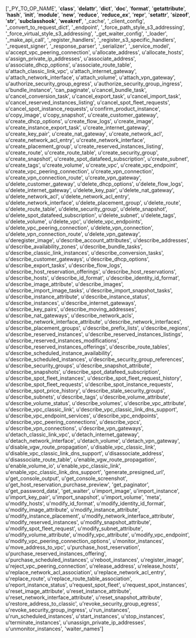['_PY_TO_OP_NAME', '__class__', '__delattr__', '__dict__', '__doc__', '__format__', '__getattribute__', '__hash__', '__init__', '__module__', '__new__', '__reduce__', '__reduce_ex__', '__repr__', '__setattr__', '__sizeof__', '__str__', '__subclasshook__', '__weakref__', '_cache', '_client_config', '_convert_to_request_dict', '_endpoint', '_force_path_style_s3_addressing', '_force_virtual_style_s3_addressing', '_get_waiter_config', '_loader', '_make_api_call', '_register_handlers', '_register_s3_specific_handlers', '_request_signer', '_response_parser', '_serializer', '_service_model', u'accept_vpc_peering_connection', u'allocate_address', u'allocate_hosts', u'assign_private_ip_addresses', u'associate_address', u'associate_dhcp_options', u'associate_route_table', u'attach_classic_link_vpc', u'attach_internet_gateway', u'attach_network_interface', u'attach_volume', u'attach_vpn_gateway', u'authorize_security_group_egress', u'authorize_security_group_ingress', u'bundle_instance', 'can_paginate', u'cancel_bundle_task', u'cancel_conversion_task', u'cancel_export_task', u'cancel_import_task', u'cancel_reserved_instances_listing', u'cancel_spot_fleet_requests', u'cancel_spot_instance_requests', u'confirm_product_instance', u'copy_image', u'copy_snapshot', u'create_customer_gateway', u'create_dhcp_options', u'create_flow_logs', u'create_image', u'create_instance_export_task', u'create_internet_gateway', u'create_key_pair', u'create_nat_gateway', u'create_network_acl', u'create_network_acl_entry', u'create_network_interface', u'create_placement_group', u'create_reserved_instances_listing', u'create_route', u'create_route_table', u'create_security_group', u'create_snapshot', u'create_spot_datafeed_subscription', u'create_subnet', u'create_tags', u'create_volume', u'create_vpc', u'create_vpc_endpoint', u'create_vpc_peering_connection', u'create_vpn_connection', u'create_vpn_connection_route', u'create_vpn_gateway', u'delete_customer_gateway', u'delete_dhcp_options', u'delete_flow_logs', u'delete_internet_gateway', u'delete_key_pair', u'delete_nat_gateway', u'delete_network_acl', u'delete_network_acl_entry', u'delete_network_interface', u'delete_placement_group', u'delete_route', u'delete_route_table', u'delete_security_group', u'delete_snapshot', u'delete_spot_datafeed_subscription', u'delete_subnet', u'delete_tags', u'delete_volume', u'delete_vpc', u'delete_vpc_endpoints', u'delete_vpc_peering_connection', u'delete_vpn_connection', u'delete_vpn_connection_route', u'delete_vpn_gateway', u'deregister_image', u'describe_account_attributes', u'describe_addresses', u'describe_availability_zones', u'describe_bundle_tasks', u'describe_classic_link_instances', u'describe_conversion_tasks', u'describe_customer_gateways', u'describe_dhcp_options', u'describe_export_tasks', u'describe_flow_logs', u'describe_host_reservation_offerings', u'describe_host_reservations', u'describe_hosts', u'describe_id_format', u'describe_identity_id_format', u'describe_image_attribute', u'describe_images', u'describe_import_image_tasks', u'describe_import_snapshot_tasks', u'describe_instance_attribute', u'describe_instance_status', u'describe_instances', u'describe_internet_gateways', u'describe_key_pairs', u'describe_moving_addresses', u'describe_nat_gateways', u'describe_network_acls', u'describe_network_interface_attribute', u'describe_network_interfaces', u'describe_placement_groups', u'describe_prefix_lists', u'describe_regions', u'describe_reserved_instances', u'describe_reserved_instances_listings', u'describe_reserved_instances_modifications', u'describe_reserved_instances_offerings', u'describe_route_tables', u'describe_scheduled_instance_availability', u'describe_scheduled_instances', u'describe_security_group_references', u'describe_security_groups', u'describe_snapshot_attribute', u'describe_snapshots', u'describe_spot_datafeed_subscription', u'describe_spot_fleet_instances', u'describe_spot_fleet_request_history', u'describe_spot_fleet_requests', u'describe_spot_instance_requests', u'describe_spot_price_history', u'describe_stale_security_groups', u'describe_subnets', u'describe_tags', u'describe_volume_attribute', u'describe_volume_status', u'describe_volumes', u'describe_vpc_attribute', u'describe_vpc_classic_link', u'describe_vpc_classic_link_dns_support', u'describe_vpc_endpoint_services', u'describe_vpc_endpoints', u'describe_vpc_peering_connections', u'describe_vpcs', u'describe_vpn_connections', u'describe_vpn_gateways', u'detach_classic_link_vpc', u'detach_internet_gateway', u'detach_network_interface', u'detach_volume', u'detach_vpn_gateway', u'disable_vgw_route_propagation', u'disable_vpc_classic_link', u'disable_vpc_classic_link_dns_support', u'disassociate_address', u'disassociate_route_table', u'enable_vgw_route_propagation', u'enable_volume_io', u'enable_vpc_classic_link', u'enable_vpc_classic_link_dns_support', 'generate_presigned_url', u'get_console_output', u'get_console_screenshot', u'get_host_reservation_purchase_preview', 'get_paginator', u'get_password_data', 'get_waiter', u'import_image', u'import_instance', u'import_key_pair', u'import_snapshot', u'import_volume', 'meta', u'modify_hosts', u'modify_id_format', u'modify_identity_id_format', u'modify_image_attribute', u'modify_instance_attribute', u'modify_instance_placement', u'modify_network_interface_attribute', u'modify_reserved_instances', u'modify_snapshot_attribute', u'modify_spot_fleet_request', u'modify_subnet_attribute', u'modify_volume_attribute', u'modify_vpc_attribute', u'modify_vpc_endpoint', u'modify_vpc_peering_connection_options', u'monitor_instances', u'move_address_to_vpc', u'purchase_host_reservation', u'purchase_reserved_instances_offering', u'purchase_scheduled_instances', u'reboot_instances', u'register_image', u'reject_vpc_peering_connection', u'release_address', u'release_hosts', u'replace_network_acl_association', u'replace_network_acl_entry', u'replace_route', u'replace_route_table_association', u'report_instance_status', u'request_spot_fleet', u'request_spot_instances', u'reset_image_attribute', u'reset_instance_attribute', u'reset_network_interface_attribute', u'reset_snapshot_attribute', u'restore_address_to_classic', u'revoke_security_group_egress', u'revoke_security_group_ingress', u'run_instances', u'run_scheduled_instances', u'start_instances', u'stop_instances', u'terminate_instances', u'unassign_private_ip_addresses', u'unmonitor_instances', 'waiter_names']
